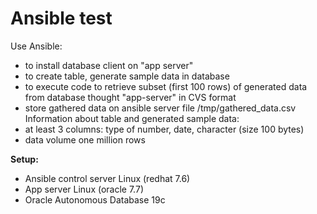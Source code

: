 # Ansible test

Use Ansible:
 * to install database client on "app server"
 * to create table, generate sample data in database
 * to execute code to retrieve subset (first 100 rows) of generated data from database thought "app-server" in CVS format
 * store gathered data on ansible server file /tmp/gathered_data.csv
Information about table and generated sample data:
 * at least 3 columns: type of number, date, character (size 100 bytes)
 * data volume one million rows

**Setup:**
 * Ansible control server Linux (redhat 7.6)
 * App server Linux (oracle 7.7)
 * Oracle Autonomous Database 19c

